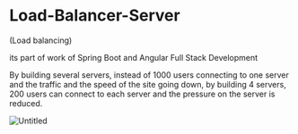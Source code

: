# Load-Balancer-Server
(Load balancing)

its part of work of Spring Boot and Angular Full Stack Development 

By building several servers, instead of 1000 users connecting to one server and the traffic and the speed of the site going down, by building 4 servers, 200 users can connect to each server and the pressure on the server is reduced.

![Untitled](https://user-images.githubusercontent.com/108116038/231161615-9703c22a-4acc-4fec-9aee-a145434b8a4b.png)

